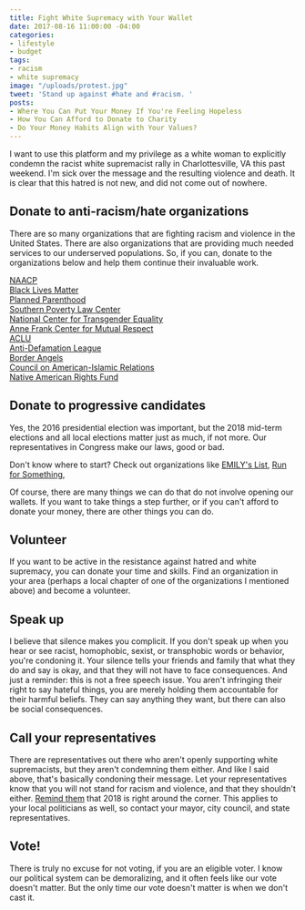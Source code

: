 ```yaml
---
title: Fight White Supremacy with Your Wallet
date: 2017-08-16 11:00:00 -04:00
categories:
- lifestyle
- budget
tags:
- racism
- white supremacy
image: "/uploads/protest.jpg"
tweet: 'Stand up against #hate and #racism. '
posts:
- Where You Can Put Your Money If You're Feeling Hopeless
- How You Can Afford to Donate to Charity
- Do Your Money Habits Align with Your Values?
---
```


I want to use this platform and my privilege as a white woman to explicitly condemn the racist white supremacist rally in Charlottesville, VA this past weekend. I'm sick over the message and the resulting violence and death. It is clear that this hatred is not new, and did not come out of nowhere.

## Donate to anti-racism/hate organizations

There are so many organizations that are fighting racism and violence in the United States. There are also organizations that are providing much needed services to our underserved populations. So, if you can, donate to the organizations below and help them continue their invaluable work.

[NAACP](http://www.naacp.org/)\
[Black Lives Matter](http://blacklivesmatter.com/)\
[Planned Parenthood](https://www.plannedparenthood.org/)\
[Southern Poverty Law Center](https://www.splcenter.org/)\
[National Center for Transgender Equality](https://www.transequality.org/)\
[Anne Frank Center for Mutual Respect](http://annefrank.com/)\
[ACLU](https://www.aclu.org/)\
[Anti-Defamation League](https://www.adl.org/)\
[Border Angels](http://www.borderangels.org/)\
[Council on American-Islamic Relations](https://www.cair.com/)\
[Native American Rights Fund](http://www.narf.org/)

## Donate to progressive candidates

Yes, the 2016 presidential election was important, but the 2018 mid-term elections and all local elections matter just as much, if not more. Our representatives in Congress make our laws, good or bad.

Don't know where to start? Check out organizations like [EMILY's List](http://www.emilyslist.org/), [Run for Something](https://www.runforsomething.net/),

Of course, there are many things we can do that do not involve opening our wallets. If you want to take things a step further, or if you can't afford to donate your money, there are other things you can do.

## Volunteer

If you want to be active in the resistance against hatred and white supremacy, you can donate your time and skills. Find an organization in your area (perhaps a local chapter of one of the organizations I mentioned above) and become a volunteer.

## Speak up

I believe that silence makes you complicit. If you don't speak up when you hear or see racist, homophobic, sexist, or transphobic words or behavior, you're condoning it. Your silence tells your friends and family that what they do and say is okay, and that they will not have to face consequences. And just a reminder: this is not a free speech issue. You aren't infringing their right to say hateful things, you are merely holding them accountable for their harmful beliefs. They can say anything they want, but there can also be social consequences.

## Call your representatives

There are representatives out there who aren't openly supporting white supremacists, but they aren't condemning them either. And like I said above, that's basically condoning their message. Let your representatives know that you will not stand for racism and violence, and that they shouldn't either. [Remind them](https://callyourrep.co/) that 2018 is right around the corner. This applies to your local politicians as well, so contact your mayor, city council, and state representatives. 

## Vote!

There is truly no excuse for not voting, if you are an eligible voter. I know our political system can be demoralizing, and it often feels like our vote doesn't matter. But the only time our vote doesn't matter is when we don't cast it.